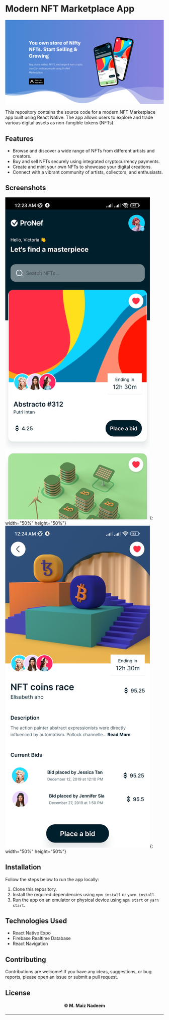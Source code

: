 # Modern NFT Marketplace App

![Banner Image](https://github.com/MaizNadeem/NFT-Marketplace/blob/firebase/images/Banner.png)

This repository contains the source code for a modern NFT Marketplace app built using React Native. The app allows users to explore and trade various digital assets as non-fungible tokens (NFTs).

## Features

- Browse and discover a wide range of NFTs from different artists and creators.
- Buy and sell NFTs securely using integrated cryptocurrency payments.
- Create and mint your own NFTs to showcase your digital creations.
- Connect with a vibrant community of artists, collectors, and enthusiasts.

## Screenshots

![Image](https://github.com/MaizNadeem/NFT-Marketplace/blob/firebase/images/Image%201.jpg){: width="50%" height="50%"}
![Image](https://github.com/MaizNadeem/NFT-Marketplace/blob/firebase/images/Image%202.jpg){: width="50%" height="50%"}

## Installation

Follow the steps below to run the app locally:

1. Clone this repository.
2. Install the required dependencies using `npm install` or `yarn install`.
3. Run the app on an emulator or physical device using `npm start` or `yarn start`.

## Technologies Used

- React Native Expo
- Firebase Realtime Database
- React Navigation

## Contributing

Contributions are welcome! If you have any ideas, suggestions, or bug reports, please open an issue or submit a pull request.

## License

<h4 align="center"> © M. Maiz Nadeem </h4>

---

